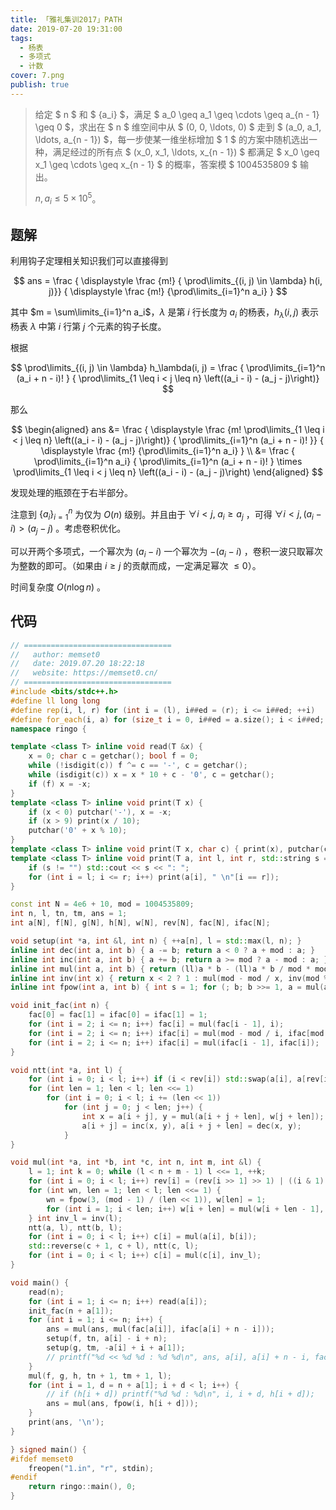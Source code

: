 ```yaml
---
title: 「雅礼集训2017」PATH
date: 2019-07-20 19:31:00
tags:
  - 杨表
  - 多项式
  - 计数
cover: 7.png
publish: true
---
```


> 给定 $ n $ 和 $ \{a_i\} $，满足 $ a_0 \geq a_1 \geq \cdots \geq a_{n - 1} \geq 0 $，求出在 $ n $ 维空间中从 $ (0, 0, \ldots, 0) $ 走到 $ (a_0, a_1, \ldots, a_{n - 1}) $，每一步使某一维坐标增加 $ 1 $ 的方案中随机选出一种，满足经过的所有点 $ (x_0, x_1, \ldots, x_{n - 1}) $ 都满足 $ x_0 \geq x_1 \geq \cdots \geq x_{n - 1} $ 的概率，答案模 $ 1004535809 $ 输出。
>
> $n, a_i \leq 5\times 10^5$。

<!--more-->

## 题解

利用钩子定理相关知识我们可以直接得到

$$
ans = \frac { \displaystyle \frac {m!} { \prod\limits_{(i, j) \in \lambda} h(i, j)}} { \displaystyle \frac {m!} {\prod\limits_{i=1}^n a_i} }
$$

其中 $m = \sum\limits_{i=1}^n a_i$，$\lambda$ 是第 $i$ 行长度为 $a_i$ 的杨表，$h_\lambda(i, j)$ 表示杨表 $\lambda$ 中第 $i$ 行第 $j$ 个元素的钩子长度。

根据

$$
\prod\limits_{(i, j) \in \lambda} h_\lambda(i, j)
= \frac { \prod\limits_{i=1}^n (a_i + n - i)! } { \prod\limits_{1 \leq i < j \leq n} \left((a_i - i) - (a_j - j)\right)}
$$

那么

$$
\begin{aligned}
ans
&= \frac { \displaystyle \frac {m! \prod\limits_{1 \leq i < j \leq n} \left((a_i - i) - (a_j - j)\right)} { \prod\limits_{i=1}^n (a_i + n - i)! }} { \displaystyle \frac {m!} {\prod\limits_{i=1}^n a_i} } \\
&= \frac { \prod\limits_{i=1}^n a_i} { \prod\limits_{i=1}^n (a_i + n - i)! } \times \prod\limits_{1 \leq i < j \leq n} \left((a_i - i) - (a_j - j)\right)
\end{aligned}
$$

发现处理的瓶颈在于右半部分。

注意到 $\{a_i\}_{i=1}^n$ 为仅为 $O(n)$ 级别。并且由于 $\forall i < j ,\; a_i \geq a_j$ ，可得 $\forall i < j, (a_i - i) > (a_j - j)$ 。考虑卷积优化。

可以开两个多项式，一个幂次为 $(a_i - i)$ 一个幂次为 $-(a_i - i)$ ，卷积一波只取幂次为整数的即可。（如果由 $i \geq j$ 的贡献而成，一定满足幂次 $\leq 0$）。

时间复杂度 $O(n \log n)$ 。

<!--more-->

## 代码

```cpp
// =================================
//   author: memset0
//   date: 2019.07.20 18:22:18
//   website: https://memset0.cn/
// =================================
#include <bits/stdc++.h>
#define ll long long
#define rep(i, l, r) for (int i = (l), i##ed = (r); i <= i##ed; ++i)
#define for_each(i, a) for (size_t i = 0, i##ed = a.size(); i < i##ed; ++i)
namespace ringo {

template <class T> inline void read(T &x) {
	x = 0; char c = getchar(); bool f = 0;
	while (!isdigit(c)) f ^= c == '-', c = getchar();
	while (isdigit(c)) x = x * 10 + c - '0', c = getchar();
	if (f) x = -x;
}
template <class T> inline void print(T x) {
	if (x < 0) putchar('-'), x = -x;
	if (x > 9) print(x / 10);
	putchar('0' + x % 10);
}
template <class T> inline void print(T x, char c) { print(x), putchar(c); }
template <class T> inline void print(T a, int l, int r, std::string s = "") {
	if (s != "") std::cout << s << ": ";
	for (int i = l; i <= r; i++) print(a[i], " \n"[i == r]);
}

const int N = 4e6 + 10, mod = 1004535809;
int n, l, tn, tm, ans = 1;
int a[N], f[N], g[N], h[N], w[N], rev[N], fac[N], ifac[N];

void setup(int *a, int &l, int n) { ++a[n], l = std::max(l, n); }
inline int dec(int a, int b) { a -= b; return a < 0 ? a + mod : a; }
inline int inc(int a, int b) { a += b; return a >= mod ? a - mod : a; }
inline int mul(int a, int b) { return (ll)a * b - (ll)a * b / mod * mod; }
inline int inv(int x) { return x < 2 ? 1 : mul(mod - mod / x, inv(mod % x)); }
inline int fpow(int a, int b) { int s = 1; for (; b; b >>= 1, a = mul(a, a)) if (b & 1) s = mul(s, a); return s; }

void init_fac(int n) {
	fac[0] = fac[1] = ifac[0] = ifac[1] = 1;
	for (int i = 2; i <= n; i++) fac[i] = mul(fac[i - 1], i);
	for (int i = 2; i <= n; i++) ifac[i] = mul(mod - mod / i, ifac[mod % i]);
	for (int i = 2; i <= n; i++) ifac[i] = mul(ifac[i - 1], ifac[i]);
}

void ntt(int *a, int l) {
	for (int i = 0; i < l; i++) if (i < rev[i]) std::swap(a[i], a[rev[i]]);
	for (int len = 1; len < l; len <<= 1)
		for (int i = 0; i < l; i += (len << 1))
			for (int j = 0; j < len; j++) {
				int x = a[i + j], y = mul(a[i + j + len], w[j + len]);
				a[i + j] = inc(x, y), a[i + j + len] = dec(x, y);
			}
}

void mul(int *a, int *b, int *c, int n, int m, int &l) {
	l = 1; int k = 0; while (l < n + m - 1) l <<= 1, ++k;
	for (int i = 0; i < l; i++) rev[i] = (rev[i >> 1] >> 1) | ((i & 1) << (k - 1));
	for (int wn, len = 1; len < l; len <<= 1) {
		wn = fpow(3, (mod - 1) / (len << 1)), w[len] = 1;
		for (int i = 1; i < len; i++) w[i + len] = mul(w[i + len - 1], wn);
	} int inv_l = inv(l);
	ntt(a, l), ntt(b, l);
	for (int i = 0; i < l; i++) c[i] = mul(a[i], b[i]);
	std::reverse(c + 1, c + l), ntt(c, l);
	for (int i = 0; i < l; i++) c[i] = mul(c[i], inv_l);
}

void main() {
	read(n);
	for (int i = 1; i <= n; i++) read(a[i]);
	init_fac(n + a[1]);
	for (int i = 1; i <= n; i++) {
		ans = mul(ans, mul(fac[a[i]], ifac[a[i] + n - i]));
		setup(f, tn, a[i] - i + n);
		setup(g, tm, -a[i] + i + a[1]);
		// printf("%d << %d %d : %d %d\n", ans, a[i], a[i] + n - i, fac[a[i]], mul(ifac[a[i] + n - i], fac[a[i] + n - i]));
	}
	mul(f, g, h, tn + 1, tm + 1, l);
	for (int i = 1, d = n + a[1]; i + d < l; i++) {
		// if (h[i + d]) printf("%d %d : %d\n", i, i + d, h[i + d]);
		ans = mul(ans, fpow(i, h[i + d]));
	}
	print(ans, '\n');
}

} signed main() {
#ifdef memset0
	freopen("1.in", "r", stdin);
#endif
	return ringo::main(), 0;
}
```